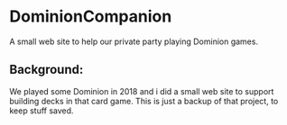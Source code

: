# DominionCompanion
A small web site to help our private party playing Dominion games.

## Background:
We played some Dominion in 2018 and i did a small web site to support building decks in that card game. This is just a backup of that project, to keep stuff saved.
